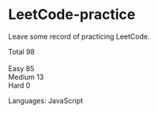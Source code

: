 # LeetCode-practice
Leave some record of practicing LeetCode.

Total 98
<br>
<br>
Easy 85 
<br>
Medium 13 
<br>
Hard 0 
 
Languages: JavaScript
